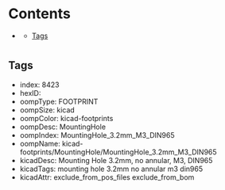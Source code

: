 



Contents
========

* [](#)
	* [Tags](#tags)

# 

## Tags

- index: 8423
- hexID: 
- oompType: FOOTPRINT
- oompSize: kicad
- oompColor: kicad-footprints
- oompDesc: MountingHole
- oompIndex: MountingHole_3.2mm_M3_DIN965
- oompName: kicad-footprints/MountingHole/MountingHole_3.2mm_M3_DIN965
- kicadDesc: Mounting Hole 3.2mm, no annular, M3, DIN965
- kicadTags: mounting hole 3.2mm no annular m3 din965
- kicadAttr: exclude_from_pos_files exclude_from_bom
